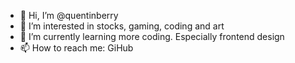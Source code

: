 - 👋 Hi, I’m @quentinberry
- 👀 I’m interested in stocks, gaming, coding and art
- 🌱 I’m currently learning more coding. Especially frontend design
- 📫 How to reach me: GiHub 
